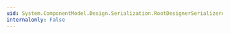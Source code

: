 ```yaml
---
uid: System.ComponentModel.Design.Serialization.RootDesignerSerializerAttribute.TypeId
internalonly: False
---
```

